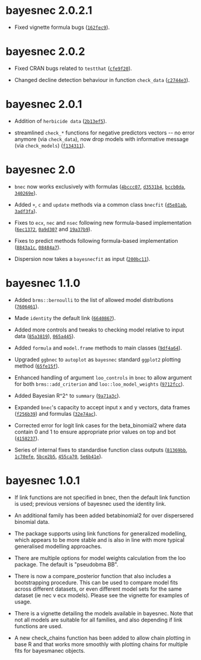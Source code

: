 # bayesnec 2.0.2.1

- Fixed vignette formula bugs ([`162fec9`](https://github.com/open-AIMS/bayesnec/commit/162fec9)).

# bayesnec 2.0.2

- Fixed CRAN bugs related to `testthat` ([`cfe9f20`](https://github.com/open-AIMS/bayesnec/commit/cfe9f20)).

- Changed decline detection behaviour in function `check_data` ([`c2744e3`](https://github.com/open-AIMS/bayesnec/commit/c2744e3)).

# bayesnec 2.0.1

- Addition of `herbicide data` ([`2b13ef5`](https://github.com/open-AIMS/bayesnec/commit/2b13ef5)).

- streamlined `check_*` functions for negative predictors vectors -- no error anymore (via `check_data`), now drop models with informative message (via `check_models`) ([`f134311`](https://github.com/open-AIMS/bayesnec/commit/f134311)).

# bayesnec 2.0

- `bnec` now works exclusively with formulas ([`4bccc07`](https://github.com/open-AIMS/bayesnec/commit/4bccc07), [`d3531b4`](https://github.com/open-AIMS/bayesnec/commit/d3531b4), [`bccb0da`](https://github.com/open-AIMS/bayesnec/commit/bccb0da), [`340269e`](https://github.com/open-AIMS/bayesnec/commit/340269e)).

- Added `+`, `c` and `update` methods via a common class `bnecfit` ([`d5e81ab`](https://github.com/open-AIMS/bayesnec/commit/d5e81ab), [`3adf3fa`](https://github.com/open-AIMS/bayesnec/commit/3adf3fa)).

- Fixes to `ecx`, `nec` and `nsec` following new formula-based implementation ([`6ec1372`](https://github.com/open-AIMS/bayesnec/commit/6ec1372), [`0a9d307`](https://github.com/open-AIMS/bayesnec/commit/0a9d307) and [`19a37b9`](https://github.com/open-AIMS/bayesnec/commit/19a37b9)).

- Fixes to predict methods following formula-based implementation ([`8843a1c`](https://github.com/open-AIMS/bayesnec/commit/8843a1c), [`08484a7`](https://github.com/open-AIMS/bayesnec/commit/08484a7)).

- Dispersion now takes a `bayesnecfit` as input ([`200bc11`](https://github.com/open-AIMS/bayesnec/commit/200bc11)).

# bayesnec 1.1.0

- Added `brms::bernoulli` to the list of allowed model distributions ([`7606461`](https://github.com/open-AIMS/bayesnec/commit/76064617a299a07da29c690a7d07715c889bfa65)).

- Made `identity` the default link ([`6640867`](https://github.com/open-AIMS/bayesnec/commit/664086715092dfd9a61b766ea13230743beee0b7)).

- Added more controls and tweaks to checking model relative to input data ([`85a3819`](https://github.com/open-AIMS/bayesnec/commit/85a38196a5e963df956787174cd5235c7e65ae02)), [`065a445`](https://github.com/open-AIMS/bayesnec/commit/065a44513d509d9812c872bcc130e6c2db402049)).

- Added `formula` and `model.frame` methods to main classes ([`9df4a64`](https://github.com/open-AIMS/bayesnec/commit/9df4a64d1fb1ced15824a0d388d61e712dba7d92)).

- Upgraded `ggbnec` to `autoplot` as `bayesnec` standard `ggplot2` plotting method ([`65fe15f`](https://github.com/open-AIMS/bayesnec/commit/65fe15fec2c2a13f34d3238c05a841dffd7a1780)).

- Enhanced handling of argument `loo_controls` in `bnec` to allow argument for both `brms::add_criterion` and `loo::loo_model_weights` ([`9712fcc`](https://github.com/open-AIMS/bayesnec/commit/9712fcce54adc83dbd26edc9ce659dda354fed6a)).

- Added Bayesian R^2^ to `summary` ([`9a71a3c`](https://github.com/open-AIMS/bayesnec/commit/9a71a3cc2b9cfacf5920094cbd16f7da81709e4a)).

- Expanded `bnec`'s capacity to accept input x and y vectors, data frames ([`f256b39`](https://github.com/open-AIMS/bayesnec/commit/f256b399ab9115fffa7349a7a9daef21090f53f5)) and formulas ([`32e74ac`](https://github.com/open-AIMS/bayesnec/commit/32e74ac419c39c660aceb3d0914622de753a7a83)).

- Corrected error for logit link cases for the beta_binomial2 where data contain 0 and 1 to ensure appropriate prior values on top and bot ([`4158237`](https://github.com/open-AIMS/bayesnec/commit/41582378a1a55c9420f69e578cfc98dc23182515)).

- Series of internal fixes to standardise function class outputs ([`81369bb`](https://github.com/open-AIMS/bayesnec/commit/81369bbaef5e860410a5e2cc5227b6033687d36c), [`1c70efe`](https://github.com/open-AIMS/bayesnec/commit/1c70efeea54abe39c078ebfd014434e060c6f337), [`5bce2b5`](https://github.com/open-AIMS/bayesnec/commit/5bce2b5c40d8c1c480423529aaa59e0c82eda188), [`455ca70`](https://github.com/open-AIMS/bayesnec/commit/455ca70603a890b26a45b566975f21603f9f87df), [`5e6b41e`](https://github.com/open-AIMS/bayesnec/commit/5e6b41e6845321b5ff1f96c6733d59b6629fb707)).

# bayesnec 1.0.1

- If link functions are not specified in bnec, then the default link function is used; previous versions of bayesnec used the identity link.

- An additional family has been added betabinomial2 for over dispersered binomial data.

- The package supports using link functions for generalized modelling, which appears to be more stable and is also in line with more typical generalised modelling approaches.

- There are multiple options for model weights calculation from the loo package. The default is "pseudobma BB".

- There is now a compare_posterior function that also includes a bootstrapping procedure. This can be used to compare model fits across different datasets, or even different model sets for the same dataset (ie nec v ecx models). Please see the vignette for examples of usage.

- There is a vignette detailing the models available in bayesnec. Note that not all models are suitable for all families, and also depending if link functions are used.

- A new check_chains function has been added to allow chain plotting in base R and that works more smoothly with plotting chains for multiple fits for bayesmanec objects.
